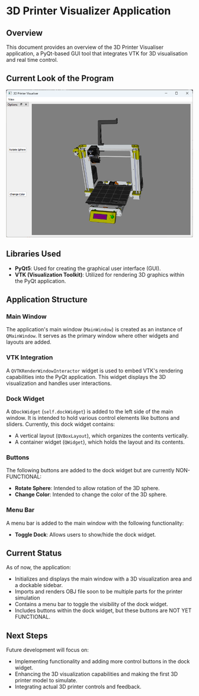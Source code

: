# 3D Printer Visualizer Application

## Overview
This document provides an overview of the 3D Printer Visualiser application, a PyQt-based GUI tool that integrates VTK for 3D visualisation and real time control.

## Current Look of the Program 
![Screenshot 2024-01-08 060622.png](Screenshot%202024-01-08%20060622.png)

## Libraries Used
- **PyQt5**: Used for creating the graphical user interface (GUI).
- **VTK (Visualization Toolkit)**: Utilized for rendering 3D graphics within the PyQt application.

## Application Structure

### Main Window
The application's main window (`MainWindow`) is created as an instance of `QMainWindow`. It serves as the primary window where other widgets and layouts are added.

### VTK Integration
A `QVTKRenderWindowInteractor` widget is used to embed VTK's rendering capabilities into the PyQt application. This widget displays the 3D visualization and handles user interactions.

### Dock Widget
A `QDockWidget` (`self.dockWidget`) is added to the left side of the main window. It is intended to hold various control elements like buttons and sliders. Currently, this dock widget contains:

- A vertical layout (`QVBoxLayout`), which organizes the contents vertically.
- A container widget (`QWidget`), which holds the layout and its contents.

### Buttons
The following buttons are added to the dock widget but are currently NON-FUNCTIONAL:
- **Rotate Sphere**: Intended to allow rotation of the 3D sphere.
- **Change Color**: Intended to change the color of the 3D sphere.

### Menu Bar
A menu bar is added to the main window with the following functionality:
- **Toggle Dock**: Allows users to show/hide the dock widget.

## Current Status
As of now, the application:
- Initializes and displays the main window with a 3D visualization area and a dockable sidebar.
- Imports and renders OBJ file soon to be multiple parts for the printer simulation
- Contains a menu bar to toggle the visibility of the dock widget.
- Includes buttons within the dock widget, but these buttons are NOT YET FUNCTIONAL.

## Next Steps
Future development will focus on:
- Implementing functionality and adding more control buttons in the dock widget.
- Enhancing the 3D visualization capabilities and making the first 3D printer model to simulate.
- Integrating actual 3D printer controls and feedback.


